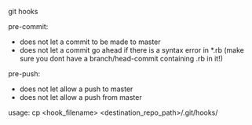 git hooks

pre-commit:
 - does not let a commit to be made to master
 - does not let a commit go ahead if there is a syntax error in \*.rb (make sure you dont have a branch/head-commit containing .rb in it!)

pre-push:
 - does not let allow a push to master
 - does not let allow a push from master

usage:
cp <hook_filename> <destination_repo_path>/.git/hooks/

